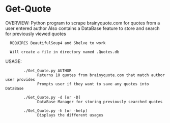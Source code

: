 # Get-Quote
OVERVIEW:
      Python program to scrape brainyquote.com for quotes from a user entered author
      Also contains a DataBase feature to store and search for previously viewed quotes
      
      REQUIRES BeautifulSoup4 and Shelve to work
      
      Will create a file in directory named .Quotes.db

USAGE:

            ./Get_Quote.py AUTHOR
                  Returns 10 quotes from brainyquote.com that match author user provides
                  Prompts user if they want to save any quotes into DataBase
            
            ./Get_Quote.py -d [or -D]
                  DataBase Manager for storing previously searched quotes
            
            ./Get_Quote.py -h [or -help]
                  Displays the different usages 
